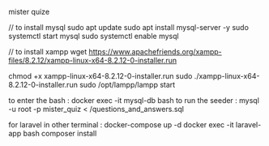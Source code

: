 mister quize 









// to install mysql 
sudo apt update
sudo apt install mysql-server -y
sudo systemctl start mysql
sudo systemctl enable mysql


// to install xampp
wget https://www.apachefriends.org/xampp-files/8.2.12/xampp-linux-x64-8.2.12-0-installer.run

chmod +x xampp-linux-x64-8.2.12-0-installer.run
sudo ./xampp-linux-x64-8.2.12-0-installer.run
sudo /opt/lampp/lampp start



to enter the bash :
docker exec -it mysql-db bash
to run the seeder :
mysql -u root -p mister_quiz < /questions_and_answers.sql

for laravel in other terminal :
 docker-compose up -d
 docker exec -it laravel-app bash
 composer install